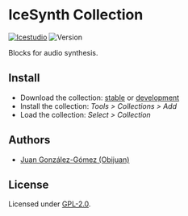 # IceSynth Collection

[![Icestudio](https://img.shields.io/badge/collection-icestudio-blue.svg)](https://github.com/FPGAwars/icestudio)
![Version](https://img.shields.io/badge/version-v0.0.1-orange.svg)

Blocks for audio synthesis.

## Install

* Download the collection: [stable](https://github.com/FPGAwars/iceSynth-collection/archive/v0.0.1.zip) or [development](https://github.com/FPGAwars/iceSynth-collection/archive/master.zip)
* Install the collection: *Tools > Collections > Add*
* Load the collection: *Select > Collection*




## Authors
* [Juan González-Gómez (Obijuan)](https://github.com/Obijuan)


## License

Licensed under [GPL-2.0](https://opensource.org/licenses/GPL-2.0).
